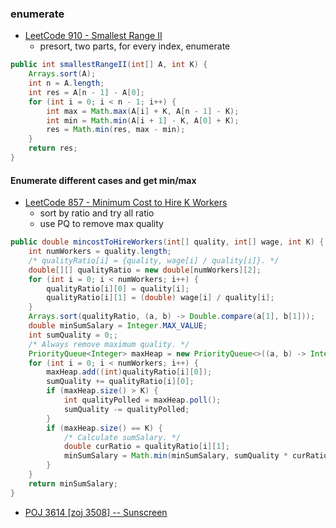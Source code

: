 ### enumerate
 
- [LeetCode 910 - Smallest Range II](https://leetcode.com/problems/smallest-range-ii/discuss/173505/Java-Solution-with-the-Picture-to-explain-it)
  - presort, two parts, for every index, enumerate 
```java
public int smallestRangeII(int[] A, int K) {
    Arrays.sort(A);
    int n = A.length;
    int res = A[n - 1] - A[0];
    for (int i = 0; i < n - 1; i++) {
        int max = Math.max(A[i] + K, A[n - 1] - K);
        int min = Math.min(A[i + 1] - K, A[0] + K);
        res = Math.min(res, max - min);
    }
    return res;
}
```

#### Enumerate different cases and get min/max
- [LeetCode 857 - Minimum Cost to Hire K Workers](https://leetcode.com/problems/minimum-cost-to-hire-k-workers/discuss/185085/75ms-Java-with-Explanations)
  - sort by ratio and try all ratio
  - use PQ to remove max quality
```java
public double mincostToHireWorkers(int[] quality, int[] wage, int K) {       
    int numWorkers = quality.length;
    /* qualityRatio[i] = {quality, wage[i] / quality[i]}. */
    double[][] qualityRatio = new double[numWorkers][2];
    for (int i = 0; i < numWorkers; i++) {
        qualityRatio[i][0] = quality[i];
        qualityRatio[i][1] = (double) wage[i] / quality[i];
    }
    Arrays.sort(qualityRatio, (a, b) -> Double.compare(a[1], b[1]));
    double minSumSalary = Integer.MAX_VALUE;
    int sumQuality = 0;;
    /* Always remove maximum quality. */
    PriorityQueue<Integer> maxHeap = new PriorityQueue<>((a, b) -> Integer.compare(b, a));
    for (int i = 0; i < numWorkers; i++) {
        maxHeap.add((int)qualityRatio[i][0]);
        sumQuality += qualityRatio[i][0];
        if (maxHeap.size() > K) {
            int qualityPolled = maxHeap.poll();
            sumQuality -= qualityPolled;
        }        
        if (maxHeap.size() == K) {
            /* Calculate sumSalary. */
            double curRatio = qualityRatio[i][1];
            minSumSalary = Math.min(minSumSalary, sumQuality * curRatio);
        }
    }    
    return minSumSalary;
}
```
- [POJ 3614 [zoj 3508] -- Sunscreen](https://www.cnblogs.com/dilthey/p/6804156.html)